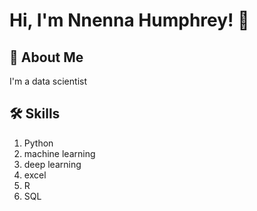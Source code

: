 
# Hi, I'm Nnenna Humphrey! 👋


## 🚀 About Me
I'm a data scientist


## 🛠 Skills
1. Python
2. machine learning
3. deep learning
4. excel
5. R
6. SQL

